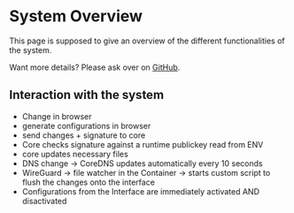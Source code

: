 # System Overview

This page is supposed to give an overview of the different functionalities of the system.

Want more details? Please ask over on [GitHub](https://github.com/b-m-f/WirtBot).

## Interaction with the system

- Change in browser
- generate configurations in browser
- send changes + signature to core
- Core checks signature against a runtime publickey read from ENV
- core updates necessary files
- DNS change -> CoreDNS updates automatically every 10 seconds
- WireGuard -> file watcher in the Container -> starts custom script to flush the changes onto the interface
- Configurations from the Interface are immediately activated AND disactivated